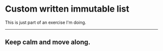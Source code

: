# Custom written immutable list
This is just part of an exercise I'm doing.
___
## Keep calm and move along.
